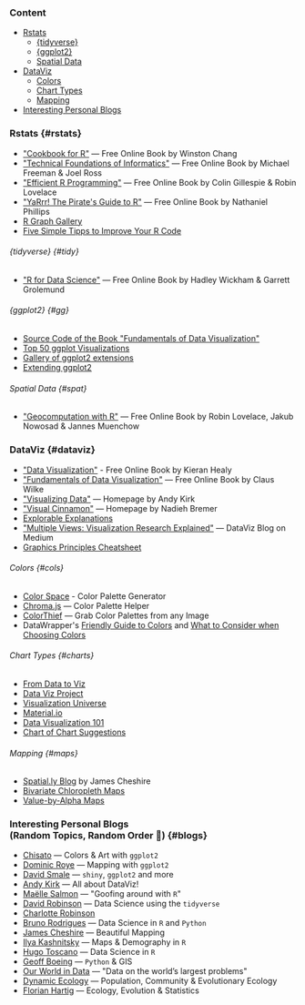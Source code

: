 ### Content

* [Rstats](#rstats)
  + [{tidyverse}](#tidy)
  + [{ggplot2}](#gg)
  + [Spatial Data](#spat)
* [DataViz](#dataviz)
  + [Colors](#cols)
  + [Chart Types](#charts)
  + [Mapping](#maps)
* [Interesting Personal Blogs](#blogs)

### Rstats {#rstats}

* ["Cookbook for R"](http://www.cookbook-r.com/) — Free Online Book by Winston Chang
* ["Technical Foundations of Informatics"](https://info201.github.io/) — Free Online Book by Michael Freeman & Joel Ross
* ["Efficient R Programming"](https://bookdown.org/csgillespie/efficientR/) — Free Online Book by Colin Gillespie & Robin Lovelace
* ["YaRrr! The Pirate's Guide to R"](https://bookdown.org/ndphillips/YaRrr/) — Free Online Book by Nathaniel Phillips
* [R Graph Gallery](https://www.r-graph-gallery.com/)
* [Five Simple Tipps to Improve Your R Code](https://drsimonj.svbtle.com/five-simple-tricks-to-improve-your-r-code)

###### {tidyverse} {#tidy}

* ["R for Data Science"](https://r4ds.had.co.nz/) — Free Online Book by Hadley Wickham & Garrett Grolemund

###### {ggplot2} {#gg}

* [Source Code of the Book "Fundamentals of Data Visualization"](https://github.com/clauswilke/dataviz)
* [Top 50 ggplot Visualizations](http://r-statistics.co/Top50-Ggplot2-Visualizations-MasterList-R-Code.html)
* [Gallery of ggplot2 extensions](http://www.ggplot2-exts.org/gallery/)
* [Extending ggplot2](https://cran.r-project.org/web/packages/ggplot2/vignettes/extending-ggplot2.html)

###### Spatial Data {#spat}

* ["Geocomputation with R"](https://geocompr.robinlovelace.net/index.html) — Free Online Book by Robin Lovelace, Jakub Nowosad & Jannes Muenchow


### DataViz {#dataviz}

* ["Data Visualization"](http://socviz.co/) - Free Online Book by Kieran Healy  
* ["Fundamentals of Data Visualization"](https://serialmentor.com/dataviz/) — Free Online Book by Claus Wilke
* ["Visualizing Data"](http://www.visualisingdata.com/) — Homepage by Andy Kirk
* ["Visual Cinnamon"](https://www.visualcinnamon.com/) — Homepage by Nadieh Bremer
* [Explorable Explanations](https://explorabl.es/)
* ["Multiple Views: Visualization Research Explained"](https://medium.com/multiple-views-visualization-research-explained) — DataViz Blog on Medium
* [Graphics Principles Cheatsheet](https://graphicsprinciples.github.io/)

###### Colors {#cols}

* [Color Space](https://mycolor.space/) - Color Palette Generator
* [Chroma.js](https://gka.github.io/palettes/#/9|s|00429d,96ffea,ffffe0|ffffe0,ff005e,93003a|1|1) — Color Palette Helper
* [ColorThief](https://lokeshdhakar.com/projects/color-thief/) — Grab Color Palettes from any Image
* DataWrapper's [Friendly Guide to Colors](https://blog.datawrapper.de/colorguide/) and [What to Consider when Choosing Colors](https://blog.datawrapper.de/colors/)

###### Chart Types {#charts}

* [From Data to Viz](https://www.data-to-viz.com/)
* [Data Viz Project](https://datavizproject.com/)
* [Visualization Universe](http://visualizationuniverse.com/charts/)
* [Material.io](https://material.io/design/communication/data-visualization.html)
* [Data Visualization 101](https://blog.hubspot.com/marketing/types-of-graphs-for-data-visualization)
* [Chart of Chart Suggestions](https://extremepresentation.typepad.com/files/choosing-a-good-chart-09.pdf)

###### Mapping {#maps}

* [Spatial.ly Blog](http://spatial.ly/) by James Cheshire
* [Bivariate Chloropleth Maps](http://www.joshuastevens.net/cartography/make-a-bivariate-choropleth-map/)
* [Value-by-Alpha Maps](http://andywoodruff.com/blog/value-by-alpha-maps/)


### Interesting Personal Blogs<br>(Random Topics, Random Order 🤷) {#blogs}

* [Chisato](https://chichacha.netlify.com/) — Colors & Art with `ggplot2`
* [Dominic Roye](https://dominicroye.github.io/en/) — Mapping with `ggplot2`
* [David Smale](https://davidsmale.netlify.com/) — `shiny`, `ggplot2` and more
* [Andy Kirk](https://www.visualisingdata.com/blog/) — All about DataViz!
* [Maëlle Salmon](https://masalmon.eu/) — "Goofing around with `R`"
* [David Robinson](http://varianceexplained.org/) — Data Science using the `tidyverse`
* [Charlotte Robinson](https://robinsones.github.io/)
* [Bruno Rodrigues](https://www.brodrigues.co/) — Data Science in `R` and `Python`
* [James Cheshire](https://spatial.ly/) — Beautiful Mapping
* [Ilya Kashnitsky](https://ikashnitsky.github.io/) — Maps & Demography in `R`
* [Hugo Toscano](https://toscano84.github.io/) — Data Science in `R`
* [Geoff Boeing](https://geoffboeing.com) — `Python` & GIS
* [Our World in Data](https://ourworldindata.org/blog) — "Data on the world’s largest problems"
* [Dynamic Ecology](https://dynamicecology.wordpress.com/) — Population, Community & Evolutionary Ecology
* [Florian Hartig](https://theoreticalecology.wordpress.com/) — Ecology, Evolution & Statistics

